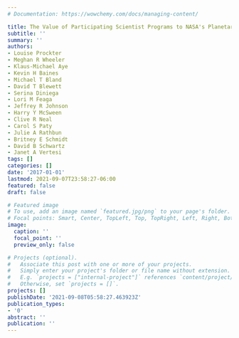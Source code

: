 ```yaml
---
# Documentation: https://wowchemy.com/docs/managing-content/

title: The Value of Participating Scientist Programs to NASA's Planetary Science Division
subtitle: ''
summary: ''
authors:
- Louise Prockter
- Meghan R Wheeler
- Klaus-Michael Aye
- Kevin H Baines
- Michael T Bland
- David T Blewett
- Serina Diniega
- Lori M Feaga
- Jeffrey R Johnson
- Harry Y McSween
- Clive R Neal
- Carol S Paty
- Julie A Rathbun
- Britney E Schmidt
- David B Schwartz
- Janet A Vertesi
tags: []
categories: []
date: '2017-01-01'
lastmod: 2021-09-07T23:58:27-06:00
featured: false
draft: false

# Featured image
# To use, add an image named `featured.jpg/png` to your page's folder.
# Focal points: Smart, Center, TopLeft, Top, TopRight, Left, Right, BottomLeft, Bottom, BottomRight.
image:
  caption: ''
  focal_point: ''
  preview_only: false

# Projects (optional).
#   Associate this post with one or more of your projects.
#   Simply enter your project's folder or file name without extension.
#   E.g. `projects = ["internal-project"]` references `content/project/deep-learning/index.md`.
#   Otherwise, set `projects = []`.
projects: []
publishDate: '2021-09-08T05:58:27.463923Z'
publication_types:
- '0'
abstract: ''
publication: ''
---
```


